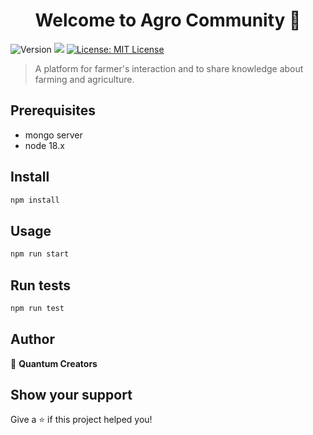 <h1 align="center">Welcome to Agro Community 👋</h1>
<p>
  <img alt="Version" src="https://img.shields.io/badge/version-1.0.0-blue.svg?cacheSeconds=2592000" />
  <img src="https://img.shields.io/badge/node-18.x-blue.svg" />
  <a href="#" target="_blank">
    <img alt="License: MIT License" src="https://img.shields.io/badge/License-MIT License-yellow.svg" />
  </a>
</p>

> A platform for farmer's interaction and to share knowledge about farming and agriculture.

## Prerequisites
- mongo server
- node 18.x

## Install

```sh
npm install
```

## Usage

```sh
npm run start
```

## Run tests

```sh
npm run test
```

## Author

👤 **Quantum Creators**


## Show your support

Give a ⭐️ if this project helped you!
